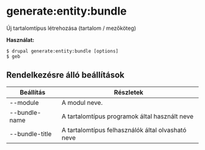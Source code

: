 # generate:entity:bundle
Új tartalomtípus létrehozása (tartalom / mezőköteg)

**Használat:**
```
$ drupal generate:entity:bundle [options] 
$ geb  
```

## Rendelkezésre álló beállítások
Beállítás | Részletek
-------|-------------
--module | A modul neve.
--bundle-name | A tartalomtípus programok által használt neve
--bundle-title | A tartalomtípus felhasználók által olvasható neve
